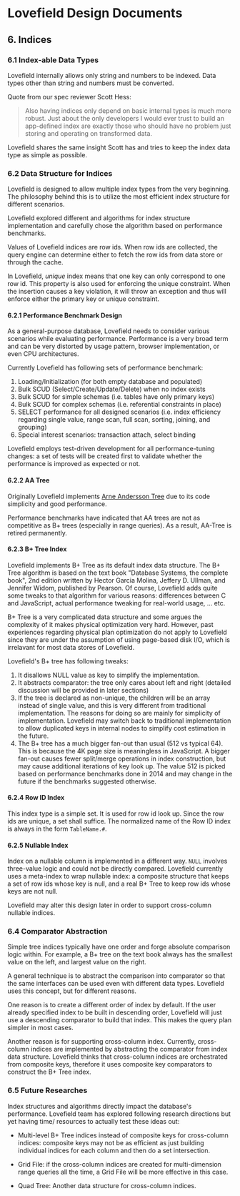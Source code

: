 # Lovefield Design Documents

## 6. Indices

### 6.1 Index-able Data Types

Lovefield internally allows only string and numbers to be indexed. Data types
other than string and numbers must be converted.

Quote from our spec reviewer Scott Hess:

> Also having indices only depend on basic internal types is much more robust.
> Just about the only developers I would ever trust to build an app-defined
> index are exactly those who should have no problem just storing and operating
> on transformed data.

Lovefield shares the same insight Scott has and tries to keep the index data
type as simple as possible.

### 6.2 Data Structure for Indices

Lovefield is designed to allow multiple index types from the very beginning.
The philosophy behind this is to utilize the most efficient index structure
for different scenarios.

Lovefield explored different and algorithms for index structure implementation
and carefully chose the algorithm based on performance benchmarks.

Values of Lovefield indices are row ids. When row ids are collected, the query
engine can determine either to fetch the row ids from data store or through the
cache.

In Lovefield, *unique* index means that one key can only correspond to one row
id. This property is also used for enforcing the unique constraint. When the
insertion causes a key violation, it will throw an exception and thus will
enforce either the primary key or unique constraint.

#### 6.2.1 Performance Benchmark Design

As a general-purpose database, Lovefield needs to consider various scenarios
while evaluating performance. Performance is a very broad term and can be very
distorted by usage pattern, browser implementation, or even CPU architectures.

Currently Lovefield has following sets of performance benchmark:

1. Loading/Initialization (for both empty database and populated)
2. Bulk SCUD (Select/Create/Update/Delete) when no index exists
3. Bulk SCUD for simple schemas (i.e. tables have only primary keys)
4. Bulk SCUD for complex schemas (i.e. referential constraints in place)
5. SELECT performance for all designed scenarios (i.e. index efficiency
   regarding single value, range scan, full scan, sorting, joining, and
   grouping)
6. Special interest scenarios: transaction attach, select binding

Lovefield employs test-driven development for all performance-tuning changes:
a set of tests will be created first to validate whether the performance is
improved as expected or not.

#### 6.2.2 AA Tree

Originally Lovefield implements
[Arne Andersson Tree](http://user.it.uu.se/~arnea/abs/simp.html) due to its
code simplicity and good performance.

Performance benchmarks have indicated that AA trees are not as competitive as
B+ trees (especially in range queries). As a result, AA-Tree is retired
permanently.

#### 6.2.3 B+ Tree Index

Lovefield implements B+ Tree as its default index data structure. The B+ Tree
algorithm is based on the text book "Database Systems, the complete book", 2nd
edition written by Hector Garcia Molina, Jeffery D. Ullman, and Jennifer Widom,
published by Pearson. Of course, Lovefield adds quite some tweaks to that
algorithm for various reasons: differences between C and JavaScript, actual
performance tweaking for real-world usage, ... etc.

B+ Tree is a very complicated data structure and some argues the complexity
of it makes physical optimization very hard. However, past experiences regarding
physical plan optimization do not apply to Lovefield since they are under the
assumption of using page-based disk I/O, which is irrelavant for most data
stores of Lovefield.

Lovefield's B+ tree has following tweaks:

1. It disallows NULL value as key to simplify the implementation.
2. It abstracts comparator: the tree only cares about left and right (detailed
   discussion will be provided in later sections)
3. If the tree is declared as non-unique, the children will be an array instead
   of single value, and this is very different from traditional implementation.
   The reasons for doing so are mainly for simplicity of implementation.
   Lovefield may switch back to traditional implementation to allow duplicated
   keys in internal nodes to simplify cost estimation in the future.
4. The B+ tree has a much bigger fan-out than usual (512 vs typical 64). This is
   because the 4K page size is meaningless in JavaScript. A bigger fan-out
   causes fewer split/merge operations in index construction, but may cause
   additional iterations of key look up. The value 512 is picked based on
   performance benchmarks done in 2014 and may change in the future if the
   benchmarks suggested otherwise.

#### 6.2.4 Row ID Index

This index type is a simple set. It is used for row id look up. Since the row
ids are unique, a set shall suffice. The normalized name of the Row ID index is
always in the form `TableName.#`.

#### 6.2.5 Nullable Index

Index on a nullable column is implemented in a different way. `NULL` involves
three-value logic and could not be directly compared. Lovefield currently uses
a meta-index to wrap nullable index: a composite structure that keeps a set of
row ids whose key is null, and a real B+ Tree to keep row ids whose keys are
not null.

Lovefield may alter this design later in order to support cross-column nullable
indices.

### 6.4 Comparator Abstraction

Simple tree indices typically have one order and forge absolute comparison logic
within. For example, a B+ tree on the text book always has the smallest value
on the left, and largest value on the right.

A general technique is to abstract the comparison into comparator so that the
same interfaces can be used even with different data types. Lovefield uses this
concept, but for different reasons.

One reason is to create a different order of index by default. If the user
already specified index to be built in descending order, Lovefield will just use
a descending comparator to build that index. This makes the query plan simpler
in most cases.

Another reason is for supporting cross-column index. Currently, cross-column
indices are implemented by abstracting the comparator from index data
structure. Lovefield thinks that cross-column indices are orchestrated from
composite keys, therefore it uses composite key comparators to construct the
B+ Tree index.

### 6.5 Future Researches

Index structures and algorithms directly impact the database's performance.
Lovefield team has explored following research directions but yet having time/
resources to actually test these ideas out:

* Multi-level B+ Tree indices instead of composite keys for cross-column
  indices: composite keys may not be as efficient as just building individual
  indices for each column and then do a set intersection.

* Grid File: if the cross-column indices are created for multi-dimension range
  queries all the time, a Grid File will be more effective in this case.

* Quad Tree: Another data structure for cross-column indices.
